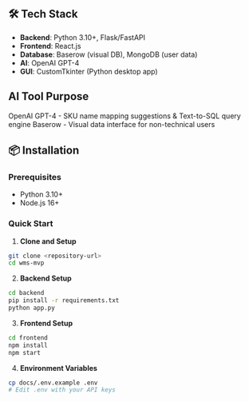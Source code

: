 ## 🛠️ Tech Stack

- **Backend**: Python 3.10+, Flask/FastAPI
- **Frontend**: React.js
- **Database**: Baserow (visual DB), MongoDB (user data)
- **AI**: OpenAI GPT-4
- **GUI**: CustomTkinter (Python desktop app)



##  AI Tool          	Purpose
OpenAI GPT-4	 -      SKU name mapping suggestions & Text-to-SQL  query engine
Baserow	        -        Visual data interface for non-technical users

## 📦 Installation

### Prerequisites
- Python 3.10+
- Node.js 16+

### Quick Start

1. **Clone and Setup**
```bash
git clone <repository-url>
cd wms-mvp
```

2. **Backend Setup**
```bash
cd backend
pip install -r requirements.txt
python app.py
```

3. **Frontend Setup**
```bash
cd frontend
npm install
npm start
```

4. **Environment Variables**
```bash
cp docs/.env.example .env
# Edit .env with your API keys
```

